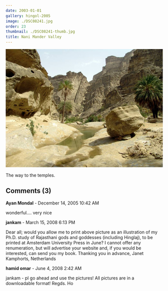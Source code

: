 ```yaml
---
date: 2003-01-01
gallery: hingol-2005
image: ./DSC08241.jpg
order: 23
thumbnail: ./DSC08241-thumb.jpg
title: Nani Mander Valley
---
```


![Nani Mander Valley](./DSC08241.jpg)

The way to the temples.

<div id="comments">

## Comments (3)

<div id="comment">

**Ayan Mondal** - December 14, 2005 10:42 AM

wonderful.... very nice

</div>

<div id="comment">

**jankam** - March 15, 2008  6:13 PM

Dear all; would you allow me to print above picture as an illustration of my Ph.D. study of Rajasthani gods and goddesses (including Hinglaj), to be printed at Amsterdam University Press in June? I cannot offer any renumeration, but will advertise your website and, if you would be interested, can send you my book.
Thanking you in advance, Janet Kamphorts, Netherlands

</div>

<div id="comment">

**hamid omar** - June  4, 2008  2:42 AM

jankam - pl go ahead and use the pictures! All pictures are in a downloadable format! Regds. Ho

</div>

</div>